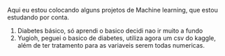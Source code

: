 Aqui eu estou colocando alguns projetos de Machine learning, que estou estudando por conta.
1. Diabetes básico, só aprendi o basico decidi nao ir muito a fundo
2. Yugioh, peguei o basico de diabetes, utiliza agora um csv do kaggle, além de ter tratamento para as variaveis serem todas numericas.
